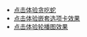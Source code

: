 + [点击体验贪吃蛇](https://lanhits.github.io/demo/Snake)
+ [点击体验嵌套选项卡效果](https://lanhits.github.io/demo/selecteTabClass)
+ [点击体验轮播图效果](https://lanhits.github.io/demo/PlayPicturesInTturnByPosition)
